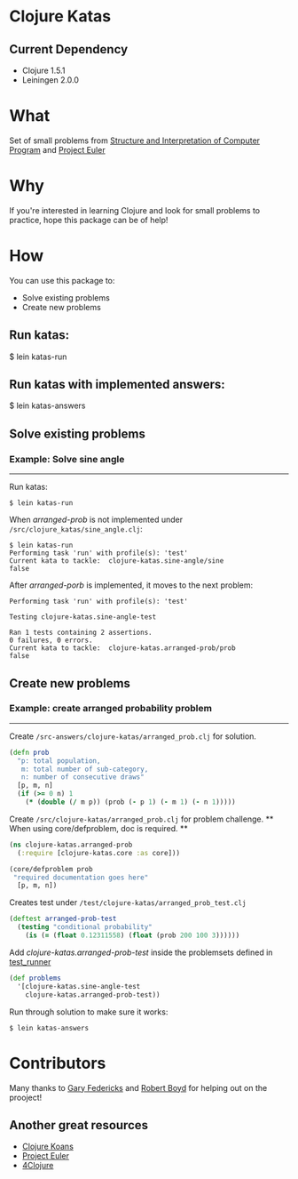 # Clojure Katas
## Current Dependency
- Clojure 1.5.1
- Leiningen 2.0.0

# What
Set of small problems from [Structure and Interpretation of Computer Program](http://mitpress.mit.edu/sicp/)
and [Project Euler](http://projecteuler.net/)

# Why
If you're interested in learning Clojure and look for small problems to practice,
hope this package can be of help!

# How
You can use this package to:
- Solve existing problems
- Create new problems

## Run katas:
  $ lein katas-run
## Run katas with implemented answers:
  $ lein katas-answers

## Solve existing problems
### Example: Solve sine angle
-----------------------------
Run katas:

    $ lein katas-run

When *arranged-prob* is not implemented under `/src/clojure_katas/sine_angle.clj`:

    $ lein katas-run
    Performing task 'run' with profile(s): 'test'
    Current kata to tackle:  clojure-katas.sine-angle/sine
    false

After *arranged-porb* is implemented, it moves to the next problem:

    Performing task 'run' with profile(s): 'test'

    Testing clojure-katas.sine-angle-test

    Ran 1 tests containing 2 assertions.
    0 failures, 0 errors.
    Current kata to tackle:  clojure-katas.arranged-prob/prob
    false

## Create new problems
### Example: create arranged probability problem
-------------------------------------------------
Create `/src-answers/clojure-katas/arranged_prob.clj` for solution.

```clojure
(defn prob
  "p: total population,
   m: total number of sub-category,
   n: number of consecutive draws"
  [p, m, n]
  (if (>= 0 n) 1
    (* (double (/ m p)) (prob (- p 1) (- m 1) (- n 1)))))
```
Create `/src/clojure-katas/arranged_prob.clj` for problem challenge.
** When using core/defproblem, doc is required. **

```clojure
(ns clojure-katas.arranged-prob
  (:require [clojure-katas.core :as core]))

(core/defproblem prob
 "required documentation goes here"
  [p, m, n])
```

Creates test under `/test/clojure-katas/arranged_prob_test.clj`

```clojure
(deftest arranged-prob-test
  (testing "conditional probability"
    (is (= (float 0.12311558) (float (prob 200 100 3))))))
```

Add *clojure-katas.arranged-prob-test* inside the problemsets defined in [test_runner](https://github.com/marshallshen/clojure-katas/blob/master/test/clojure_katas/test_runner.clj)

```clojure
(def problems
  '[clojure-katas.sine-angle-test
    clojure-katas.arranged-prob-test))
```

Run through solution to make sure it works:

    $ lein katas-answers

# Contributors
Many thanks to [Gary Federicks](https://github.com/fredericksgary) and [Robert Boyd](https://github.com/rboyd) for helping out on the prooject!

## Another great resources
* [Clojure Koans](http://clojurekoans.com/)
* [Project Euler](http://projecteuler.net/problems)
* [4Clojure](http://www.4clojure.com/)
